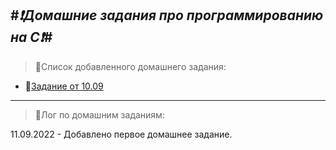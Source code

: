 #***:exclamation:Домашние задания про программированию на С:exclamation:***#
----
>:thought_balloon:Список добавленного домашнего задания:


- :black_square_button:[Задание от 10.09](HW_10_09/ThreeInOne.c)


----
>:speech_balloon:Лог по домашним заданиям:

11.09.2022 - Добавлено первое домашнее задание.